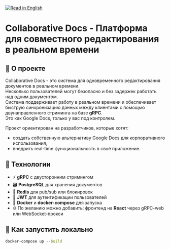 [![Read in English](https://img.shields.io/badge/lang-English-blue)](README.en.md)

# Collaborative Docs - Платформа для совместного редактирования в реальном времени

## 📌 О проекте

Collaborative Docs - это система для одновременного редактирования документов в реальном времени. 
<br>Несколько пользователей могут безопасно и без задержек работать над одним документом. 
<br>Система поддерживает работу в реальном времени и обеспечивает быструю синхронизацию данных между клиентами с помощью двунаправленного стриминга на базе **gRPC**.
<br>Это как Google Docs, только у вас под контролем.

Проект ориентирован на разработчиков, которые хотят:
- создать собственную альтернативу Google Docs для корпоративного использования,
- внедрить real-time функциональность в своё приложение.

## 🔧 Технологии

- ⚡ **gRPC** с двусторонним стримингом
- 🗃️ **PostgreSQL** для хранения документов
- 🚦 **Redis** для pub/sub или блокировок
- 🔐 **JWT** для аутентификации пользователей
- 🐳 **Docker** и **docker-compose** для запуска
- 🌐 По желанию можно добавить: фронтенд на **React** через gRPC-web или WebSocket-прокси

## 🚀 Как запустить локально

```bash
docker-compose up --build
